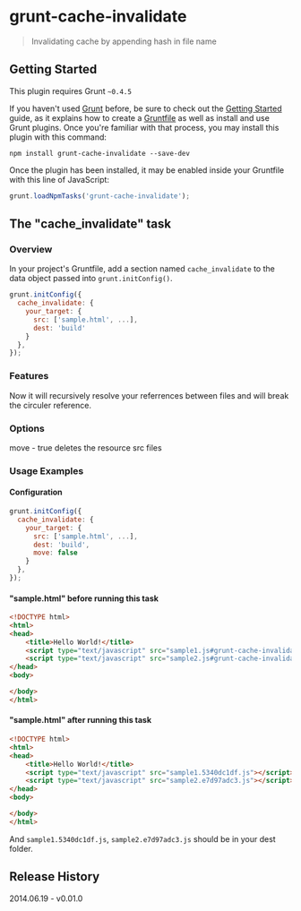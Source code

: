 # grunt-cache-invalidate

> Invalidating cache by appending hash in file name

## Getting Started
This plugin requires Grunt `~0.4.5`

If you haven't used [Grunt](http://gruntjs.com/) before, be sure to check out the [Getting Started](http://gruntjs.com/getting-started) guide, as it explains how to create a [Gruntfile](http://gruntjs.com/sample-gruntfile) as well as install and use Grunt plugins. Once you're familiar with that process, you may install this plugin with this command:

```shell
npm install grunt-cache-invalidate --save-dev
```

Once the plugin has been installed, it may be enabled inside your Gruntfile with this line of JavaScript:

```js
grunt.loadNpmTasks('grunt-cache-invalidate');
```

## The "cache_invalidate" task

### Overview
In your project's Gruntfile, add a section named `cache_invalidate` to the data object passed into `grunt.initConfig()`.

```js
grunt.initConfig({
  cache_invalidate: {
    your_target: {
      src: ['sample.html', ...],
      dest: 'build'
    }
  },
});
```

### Features

Now it will recursively resolve your referrences between files and will break the circuler reference.

### Options

move - true deletes the resource src files

### Usage Examples

#### Configuration

```js
grunt.initConfig({
  cache_invalidate: {
    your_target: {
      src: ['sample.html', ...],
      dest: 'build',
      move: false
    }
  },
});
```

#### "sample.html" before running this task

```html
<!DOCTYPE html>
<html>
<head>
    <title>Hello World!</title>
    <script type="text/javascript" src="sample1.js#grunt-cache-invalidate"></script>
    <script type="text/javascript" src="sample2.js#grunt-cache-invalidate"></script>
</head>
<body>

</body>
</html>
```

#### "sample.html" after running this task

```html
<!DOCTYPE html>
<html>
<head>
    <title>Hello World!</title>
    <script type="text/javascript" src="sample1.5340dc1df.js"></script>
    <script type="text/javascript" src="sample2.e7d97adc3.js"></script>
</head>
<body>

</body>
</html>
```

And `sample1.5340dc1df.js`, `sample2.e7d97adc3.js` should be in your dest folder.

## Release History

2014.06.19 - v0.01.0
